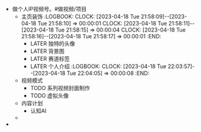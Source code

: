 - 做个人IP视频号。#做视频/项目
	- 主页装饰
	  :LOGBOOK:
	  CLOCK: [2023-04-18 Tue 21:58:09]--[2023-04-18 Tue 21:58:10] =>  00:00:01
	  CLOCK: [2023-04-18 Tue 21:58:11]--[2023-04-18 Tue 21:58:15] =>  00:00:04
	  CLOCK: [2023-04-18 Tue 21:58:16]--[2023-04-18 Tue 21:58:17] =>  00:00:01
	  :END:
		- LATER 独特的头像
		- LATER 背景图
		- LATER 赛道标签
		- LATER 个人介绍
		  :LOGBOOK:
		  CLOCK: [2023-04-18 Tue 22:03:57]--[2023-04-18 Tue 22:04:05] =>  00:00:08
		  :END:
	- 视频模式
		- TODO 系列视频封面制作
		- TODO 虚拟头像
	- 内容计划
		- 认知AI
	-
-
